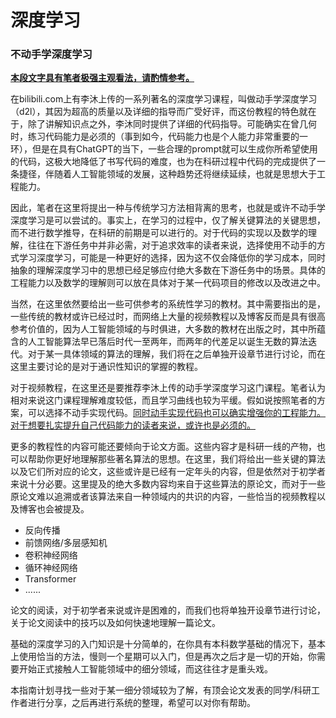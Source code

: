 # 深度学习

### 不动手学深度学习

<u>**本段文字具有笔者极强主观看法，请酌情参考。**</u>

在bilibili.com上有李沐上传的一系列著名的深度学习课程，叫做动手学深度学习（d2l），其因为超高的质量以及详细的指导而广受好评，而这份教程的特色就在于，除了讲解知识点之外，李沐同时提供了详细的代码指导。可能确实在曾几何时，练习代码能力是必须的（事到如今，代码能力也是个人能力非常重要的一环），但是在具有ChatGPT的当下，一些合理的prompt就可以生成你所希望使用的代码，这极大地降低了书写代码的难度，也为在科研过程中代码的完成提供了一条捷径，伴随着人工智能领域的发展，这种趋势还将继续延续，也就是思想大于工程能力。

因此，笔者在这里将提出一种与传统学习方法相背离的思考，也就是或许不动手学深度学习是可以尝试的。事实上，在学习的过程中，仅了解关键算法的关键思想，而不进行数学推导，在科研的前期是可以进行的。对于代码的实现以及数学的理解，往往在下游任务中并非必需，对于追求效率的读者来说，选择使用不动手的方式学习深度学习，可能是一种更好的选择，因为这不仅会降低你的学习成本，同时抽象的理解深度学习中的思想已经足够应付绝大多数在下游任务中的场景。具体的工程能力以及数学的理解则可以放在具体对于某一代码项目的修改以及改进之中。

当然，在这里依然要给出一些可供参考的系统性学习的教材。其中需要指出的是，一些传统的教材或许已经过时，而网络上大量的视频教程以及博客反而是具有很高参考价值的，因为人工智能领域的与时俱进，大多数的教材在出版之时，其中所蕴含的人工智能算法早已落后时代一至两年，而两年的代差足以诞生无数的算法迭代。对于某一具体领域的算法的理解，我们将在之后单独开设章节进行讨论，而在这里主要讨论的是对于通识性知识的掌握的教程。

对于视频教程，在这里还是要推荐李沐上传的动手学深度学习这门课程。笔者认为相对来说这门课程理解难度较低，而且学习曲线也较为平缓。假如说按照笔者的方案，可以选择不动手实现代码。<u>同时动手实现代码也可以确实增强你的工程能力。对于想要扎实提升自己代码能力的读者来说，或许也是必须的。</u>

更多的教程性的内容可能还要倾向于论文方面。这些内容才是科研一线的产物，也可以帮助你更好地理解那些著名算法的思想。在这里，我们将给出一些关键的算法以及它们所对应的论文，这些或许是已经有一定年头的内容，但是依然对于初学者来说十分必要。这里提及的绝大多数内容均来自于这些算法的原论文，而对于一些原论文难以追溯或者该算法来自一种领域内的共识的内容，一些恰当的视频教程以及博客也会被提及。

- 反向传播
- 前馈网络/多层感知机
- 卷积神经网络
- 循环神经网络
- Transformer
- ......

论文的阅读，对于初学者来说或许是困难的，而我们也将单独开设章节进行讨论，关于论文阅读中的技巧以及如何快速地理解一篇论文。

基础的深度学习的入门知识是十分简单的，在你具有本科数学基础的情况下，基本上使用恰当的方法，慢则一个星期可以入门，但是再次之后才是一切的开始，你需要开始正式接触人工智能领域中的细分领域，而这往往才是重头戏。

本指南计划寻找一些对于某一细分领域较为了解，有顶会论文发表的同学/科研工作者进行分享，之后再进行系统的整理，希望可以对你有帮助。